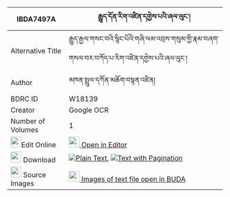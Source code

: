 |IBDA7497A|རྒྱུད་དོན་རིག་འཛིན་དགྱེས་པའི་ཞལ་ལུང་། 
| --- | --- 
|Alternative Title |རྒྱུད་རྒྱལ་གསང་བའི་སྙིང་པོའི་གཞི་ལམ་འབྲས་གསུམ་གྱི་རྣམ་བཞག་གསལ་བར་བཀོད་པ་རིག་འཛིན་དགྱེས་པའི་ཞལ་ལུང་།
|Author| མཁན་སྤྲུལ་དཀོན་མཆོག་བསྟན་འཛིན།
|BDRC ID | W18139
|Creator | Google OCR
|Number of Volumes| 1
|<img width="25" src="https://img.icons8.com/color/25/000000/edit-property.png">Edit Online| [<img width="25" src="https://avatars.githubusercontent.com/u/45091458?s=200&v=4"> Open in Editor](http://editor.openpecha.org/IBDA7497A)
|<img width="25" src="https://img.icons8.com/fluent/48/000000/download-2.png"/>  Download | [![](https://img.icons8.com/color/20/000000/txt.png)Plain Text](https://github.com/Openpecha/IBDA7497A/releases/download/v1/gyu_don_rigdzin_gyepa_i_shyall_plain_IBDA7497A.zip), [![](https://img.icons8.com/color/20/000000/txt.png)Text with Pagination](https://github.com/Openpecha/IBDA7497A/releases/download/v1/gyu_don_rigdzin_gyepa_i_shyall_pages_IBDA7497A.zip)
|<img width="25" src="https://img.icons8.com/plasticine/100/000000/pictures-folder.png"/>  Source Images | [<img width="25" src="https://library.bdrc.io/icons/BUDA-small.svg"> Images of text file open in BUDA](https://library.bdrc.io/show/bdr:W18139)